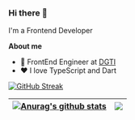 ### Hi there 👋

I'm a Frontend Developer

**About me**
- 💼 FrontEnd Engineer at [DGTI](https://dgti.co.id/)
- ❤️ I love TypeScript and Dart

[![GitHub Streak](http://github-readme-streak-stats.herokuapp.com?user=iikmoh&hide_border=true&fire=DD2727)](https://git.io/streak-stats)

| <a href="https://github.com/iikmoh/github-readme-stats"><img align="center" src="https://github-readme-stats.vercel.app/api?username=iikmoh&show_icons=true&include_all_commits=true&theme=buefy&hide_border=true" alt="Anurag's github stats" /></a> | <a href="https://github.com/iikmoh/github-readme-stats"><img align="center" src="https://github-readme-stats.vercel.app/api/top-langs/?username=iikmoh&layout=compact&theme=buefy&hide_border=true" /></a> |
| ------------- | ------------- |
